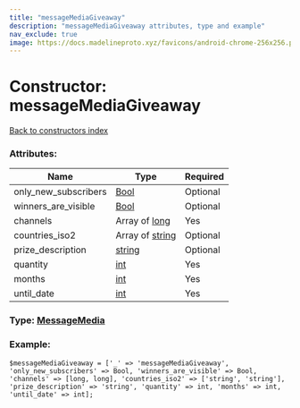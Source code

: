 ```yaml
---
title: "messageMediaGiveaway"
description: "messageMediaGiveaway attributes, type and example"
nav_exclude: true
image: https://docs.madelineproto.xyz/favicons/android-chrome-256x256.png
---
```

# Constructor: messageMediaGiveaway  
[Back to constructors index](/API_docs/constructors/index.html)



### Attributes:

| Name     |    Type       | Required |
|----------|---------------|----------|
|only\_new\_subscribers|[Bool](/API_docs/types/Bool.html) | Optional|
|winners\_are\_visible|[Bool](/API_docs/types/Bool.html) | Optional|
|channels|Array of [long](/API_docs/types/long.html) | Yes|
|countries\_iso2|Array of [string](/API_docs/types/string.html) | Optional|
|prize\_description|[string](/API_docs/types/string.html) | Optional|
|quantity|[int](/API_docs/types/int.html) | Yes|
|months|[int](/API_docs/types/int.html) | Yes|
|until\_date|[int](/API_docs/types/int.html) | Yes|



### Type: [MessageMedia](/API_docs/types/MessageMedia.html)


### Example:

```
$messageMediaGiveaway = ['_' => 'messageMediaGiveaway', 'only_new_subscribers' => Bool, 'winners_are_visible' => Bool, 'channels' => [long, long], 'countries_iso2' => ['string', 'string'], 'prize_description' => 'string', 'quantity' => int, 'months' => int, 'until_date' => int];
```  
